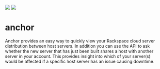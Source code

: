 <a href="http://drone.cloud-api.info/github.com/rackerlabs/anchor"><img src="http://drone.cloud-api.info/github.com/rackerlabs/anchor/status.svg?branch=master" /></a>&nbsp;<a href="https://anchor.readthedocs.org"><img src="https://readthedocs.org/projects/anchor/badge/?version=latest" /></a>

anchor
========

Anchor provides an easy way to quickly view your Rackspace cloud server distribution between host servers. In addition you can use the API to ask whether the new server that has just been built shares a host with another server in your account. This provides insight into which of your server(s) would be affected if a specific host server has an issue causing downtime.
